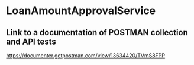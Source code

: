 # LoanAmountApprovalService

## Link to a documentation of POSTMAN collection and API tests

https://documenter.getpostman.com/view/13634420/TVmS8FPP

